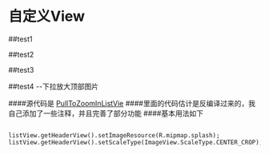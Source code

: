 自定义View
=========

##test1

##test2

##test3

##test4  --下拉放大顶部图片

####源代码是 [PullToZoomInListVie](https://github.com/matrixxun/PullToZoomInListVie)
####里面的代码估计是反编译过来的，我自己添加了一些注释，并且完善了部分功能
####基本用法如下
<pre><code>
listView.getHeaderView().setImageResource(R.mipmap.splash);
listView.getHeaderView().setScaleType(ImageView.ScaleType.CENTER_CROP);
</code></pre>


